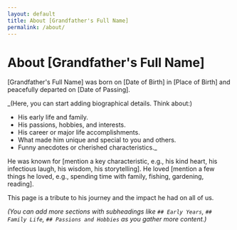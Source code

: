 ```yaml
---
layout: default
title: About [Grandfather's Full Name]
permalink: /about/
---
```


# About [Grandfather's Full Name]

[Grandfather's Full Name] was born on [Date of Birth] in [Place of Birth] and peacefully departed on [Date of Passing]. 

_(Here, you can start adding biographical details. Think about:)
* His early life and family.
* His passions, hobbies, and interests.
* His career or major life accomplishments.
* What made him unique and special to you and others.
* Funny anecdotes or cherished characteristics._

He was known for [mention a key characteristic, e.g., his kind heart, his infectious laugh, his wisdom, his storytelling]. He loved [mention a few things he loved, e.g., spending time with family, fishing, gardening, reading].

This page is a tribute to his journey and the impact he had on all of us.

_(You can add more sections with subheadings like `## Early Years`, `## Family Life`, `## Passions and Hobbies` as you gather more content.)_